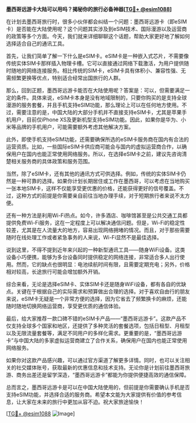 **墨西哥远游卡大陆可以用吗？揭秘你的旅行必备神器[[TG💪+ @esim1088](https://t.me/s/esim1088)]**

在计划去墨西哥旅行时，很多小伙伴都会纠结一个问题：墨西哥远游卡（即eSIM卡）是否能在大陆使用呢？这个问题其实涉及到eSIM技术、国际漫游以及运营商的政策等多个方面。今天，我们就来详细聊聊这个话题，帮助大家更好地了解如何选择适合自己的通讯工具。

首先，让我们简单了解一下什么是eSIM卡。eSIM卡是一种嵌入式芯片，不需要像传统实体SIM卡那样插入物理卡槽。它可以直接通过网络下载激活，为用户提供随时随地的网络连接服务。相比传统的SIM卡，eSIM卡具有体积小、兼容性强、无需频繁更换等优点，特别适合经常出国旅行的人群。

那么，回到正题，墨西哥远游卡能否在大陆使用呢？答案是：可以，但需要满足一定的条件。具体来说，eSIM卡本身是没有地域限制的，只要你购买的是支持全球漫游的服务套餐，并且手机支持eSIM功能，那么理论上可以在任何地方使用。不过，需要注意的是，中国大陆的大部分手机并不直接支持eSIM卡，尤其是苹果手机用户，目前仅iPhone XS及更新机型支持eSIM功能。因此，如果你是华为、小米等品牌的手机用户，可能需要额外考虑其他解决方案。

此外，即使手机支持eSIM功能，还需要确保所选的eSIM卡服务商在国内有合法的运营资质。比如，一些国际eSIM卡供应商可能会与国内的虚拟运营商合作，以确保用户在国内也能正常使用网络服务。所以，在选择eSIM卡之前，建议先咨询清楚相关服务商的具体政策和服务范围。

当然，除了eSIM卡，还有其他的通讯方式可供选择。例如，传统的实体SIM卡仍然是一种可靠的选择。如果你计划长期居住或工作在墨西哥，可以考虑在当地购买一张本地SIM卡，这样不仅能享受更优惠的价格，还能获得更好的信号覆盖。不过，这种方式的前提是你需要亲自前往当地办理手续，对于短期旅行者来说不太方便。

还有一种方法是利用Wi-Fi热点。如今，许多酒店、咖啡馆甚至是公共交通工具都提供免费Wi-Fi服务，这在一定程度上可以解决通信问题。但是，Wi-Fi的稳定性较差，尤其是在人流量大的地方，容易出现网络拥堵的情况。而且，对于那些需要随时在线处理工作或者紧急事务的人来说，Wi-Fi显然不是最佳选择。

说到这里，不得不提到近年来兴起的一种新型通讯工具——随身WiFi设备。这类设备小巧便携，能够为多台设备同时提供稳定的网络连接，非常适合多人出行使用。然而，它的缺点也很明显：电池续航时间有限，且需要定期充电；另外，价格相对较高，长途旅行可能会增加额外开销。

综合来看，无论是选择eSIM卡、实体SIM卡还是随身WiFi设备，都有各自的优缺点。关键在于根据自己的实际需求和预算做出合理的选择。对于喜欢自由行的朋友来说，eSIM卡无疑是一个非常方便的选择，因为它省去了频繁换卡的麻烦，还能随时随地切换网络运营商，享受更优质的通信体验。

最后，给大家推荐一款口碑不错的eSIM卡产品——“墨西哥远游卡”。这款产品不仅支持全球多个国家和地区，还提供了多种灵活的套餐选项，包括日租型、月租型以及无限流量套餐等，满足不同用户的多样化需求。更重要的是，“墨西哥远游卡”与中国大陆的多家虚拟运营商建立了合作关系，确保用户在国内也能正常使用网络服务。

如果你对这款产品感兴趣，可以通过官方渠道了解更多详情。同时，也可以关注相关的社交媒体账号，获取最新的优惠信息和技术支持。无论你是计划前往墨西哥旅游、商务出差还是留学深造，“墨西哥远游卡”都能为你提供便捷高效的通信保障。

总而言之，墨西哥远游卡是可以在中国大陆使用的，但前提是你需要确认手机是否支持eSIM功能，并选择合适的服务商。希望本文能为大家提供有价值的参考信息，让大家在未来的旅行中更加从容不迫。祝大家旅途愉快！

[[TG💪+ @esim1088](https://t.me/s/esim1088) ![Image](https://i.postimg.cc/4NQfJmqS/Snipaste-2025-05-13-00-14-12.png)]